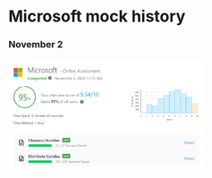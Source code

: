 # Microsoft mock history

### November 2

<img src="https://github.com/Waqar-107/LeetCode/blob/master/Company_wise_Mock/Microsoft/assets/nov_2_2020_1.PNG" height="200px" width="350px" alt=""/>
